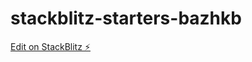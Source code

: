 # stackblitz-starters-bazhkb

[Edit on StackBlitz ⚡️](https://stackblitz.com/edit/stackblitz-starters-bazhkb)